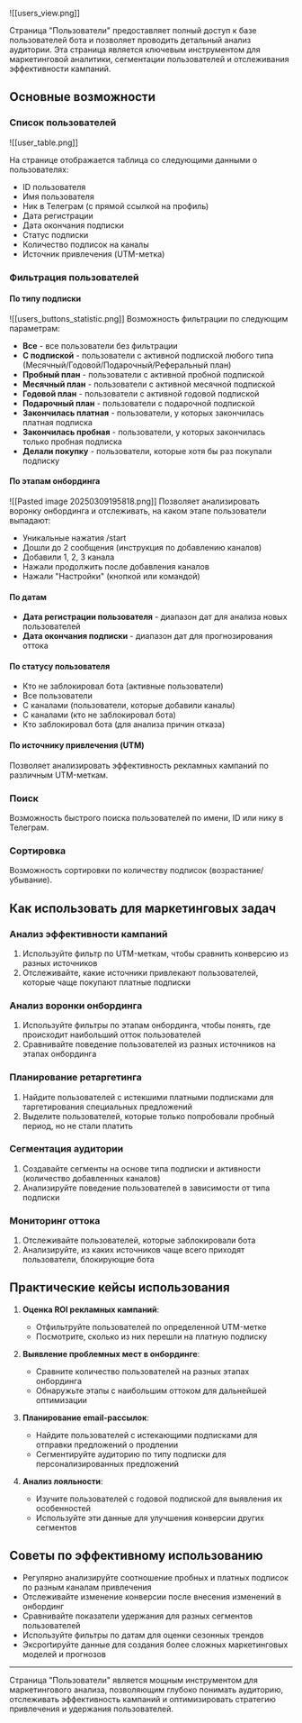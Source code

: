 ![[users_view.png]]

Страница "Пользователи" предоставляет полный доступ к базе пользователей бота и позволяет проводить детальный анализ аудитории. Эта страница является ключевым инструментом для маркетинговой аналитики, сегментации пользователей и отслеживания эффективности кампаний.

## Основные возможности

### Список пользователей

![[user_table.png]]

На странице отображается таблица со следующими данными о пользователях:
- ID пользователя
- Имя пользователя
- Ник в Телеграм (с прямой ссылкой на профиль)
- Дата регистрации
- Дата окончания подписки
- Статус подписки
- Количество подписок на каналы
- Источник привлечения (UTM-метка)

### Фильтрация пользователей

#### По типу подписки

![[users_buttons_statistic.png]]
Возможность фильтрации по следующим параметрам:
- **Все** - все пользователи без фильтрации
- **С подпиской** - пользователи с активной подпиской любого типа (Месячный/Годовой/Подарочный/Реферальный план)
- **Пробный план** - пользователи с активной пробной подпиской
- **Месячный план** - пользователи с активной месячной подпиской
- **Годовой план** - пользователи с активной годовой подпиской
- **Подарочный план** - пользователи с подарочной подпиской
- **Закончилась платная** - пользователи, у которых закончилась платная подписка
- **Закончилась пробная** - пользователи, у которых закончилась только пробная подписка
- **Делали покупку** - пользователи, которые хотя бы раз покупали подписку

#### По этапам онбординга

![[Pasted image 20250309195818.png]]
Позволяет анализировать воронку онбординга и отслеживать, на каком этапе пользователи выпадают:
- Уникальные нажатия /start
- Дошли до 2 сообщения (инструкция по добавлению каналов)
- Добавили 1, 2, 3 канала
- Нажали продолжить после добавления каналов
- Нажали "Настройки" (кнопкой или командой)

#### По датам
- **Дата регистрации пользователя** - диапазон дат для анализа новых пользователей
- **Дата окончания подписки** - диапазон дат для прогнозирования оттока

#### По статусу пользователя
- Кто не заблокировал бота (активные пользователи)
- Все пользователи
- С каналами (пользователи, которые добавили каналы)
- С каналами (кто не заблокировал бота)
- Кто заблокировал бота (для анализа причин отказа)

#### По источнику привлечения (UTM)
Позволяет анализировать эффективность рекламных кампаний по различным UTM-меткам.

### Поиск
Возможность быстрого поиска пользователей по имени, ID или нику в Телеграм.

### Сортировка
Возможность сортировки по количеству подписок (возрастание/убывание).

## Как использовать для маркетинговых задач

### Анализ эффективности кампаний
1. Используйте фильтр по UTM-меткам, чтобы сравнить конверсию из разных источников
2. Отслеживайте, какие источники привлекают пользователей, которые чаще покупают платные подписки

### Анализ воронки онбординга
1. Используйте фильтры по этапам онбординга, чтобы понять, где происходит наибольший отток пользователей
2. Сравнивайте поведение пользователей из разных источников на этапах онбординга

### Планирование ретаргетинга
1. Найдите пользователей с истекшими платными подписками для таргетирования специальных предложений
2. Выделите пользователей, которые только попробовали пробный период, но не стали платить

### Сегментация аудитории
1. Создавайте сегменты на основе типа подписки и активности (количество добавленных каналов)
2. Анализируйте поведение пользователей в зависимости от типа подписки

### Мониторинг оттока
1. Отслеживайте пользователей, которые заблокировали бота
2. Анализируйте, из каких источников чаще всего приходят пользователи, блокирующие бота

## Практические кейсы использования

1. **Оценка ROI рекламных кампаний**:
   - Отфильтруйте пользователей по определенной UTM-метке
   - Посмотрите, сколько из них перешли на платную подписку

2. **Выявление проблемных мест в онбординге**:
   - Сравните количество пользователей на разных этапах онбординга
   - Обнаружьте этапы с наибольшим оттоком для дальнейшей оптимизации

3. **Планирование email-рассылок**:
   - Найдите пользователей с истекающими подписками для отправки предложений о продлении
   - Сегментируйте аудиторию по типу подписки для персонализированных предложений

4. **Анализ лояльности**:
   - Изучите пользователей с годовой подпиской для выявления их особенностей
   - Используйте эти данные для улучшения конверсии других сегментов

## Советы по эффективному использованию

- Регулярно анализируйте соотношение пробных и платных подписок по разным каналам привлечения
- Отслеживайте изменение конверсии после внесения изменений в онбординг
- Сравнивайте показатели удержания для разных сегментов пользователей
- Используйте фильтры по датам для оценки сезонных трендов
- Эксportируйте данные для создания более сложных маркетинговых моделей и прогнозов

---

Страница "Пользователи" является мощным инструментом для маркетингового анализа, позволяющим глубоко понимать аудиторию, отслеживать эффективность кампаний и оптимизировать стратегию привлечения и удержания пользователей.
